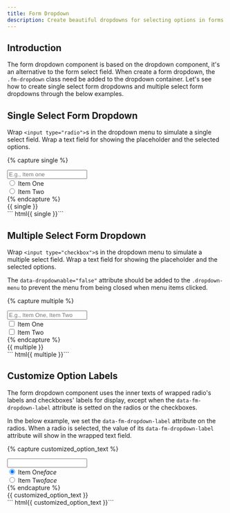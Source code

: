 ```yaml
---
title: Form Dropdown
description: Create beautiful dropdowns for selecting options in forms.
---
```


## Introduction

The form dropdown component is based on the dropdown component,
it's an alternative to the form select field.
When create a form dropdown, the `.fm-dropdown` class need be
added to the dropdown container.
Let's see how to create single select form dropdowns and multiple
select form dropdowns through the below examples.

## Single Select Form Dropdown

Wrap `<input type="radio">`s in the dropdown menu to simulate
a single select field.
Wrap a text field for showing the placeholder and the selected options.

{% capture single %}
<div class="fm-dropdown dropdown-fixed dropdown-absolute-m">
  <div class="fm fm-select" data-auto="false">
    <input placeholder="E.g., Item one">
  </div>
  <div class="dropdown-menu">
    <div class="dropdown-items">
      <div class="btns-y">
        <div class="btn-radio btn-hollow-primary">
          <input type="radio" id="example1-1" name="example1" value="1">
          <label for="example1-1">Item One</label>
        </div>
        <div class="btn-radio btn-hollow-primary">
          <input type="radio" id="example1-2" name="example1" value="2">
          <label for="example1-2">Item Two</label>
        </div>
      </div>
    </div>
  </div>
</div>
{% endcapture %}
<div class="example">
  {{ single }}
</div>
``` html{{ single }}```

## Multiple Select Form Dropdown

Wrap `<input type="checkbox">`s in the dropdown menu to simulate
a multiple select field.
Wrap a text field for showing the placeholder and the selected options.

The `data-dropdownable="false"` attribute should be added to the
`.dropdown-menu` to prevent the menu from being closed when menu
items clicked.

{% capture multiple %}
<div class="fm-dropdown dropdown-fixed dropdown-absolute-m">
  <div class="fm fm-select" data-auto="false">
    <input placeholder="E.g., Item One, Item Two">
  </div>
  <div class="dropdown-menu">
    <div class="dropdown-items" data-dropdownable="false">
      <div class="btns-y">
        <div class="btn-check btn-hollow-primary">
          <input type="checkbox" id="example2-1" name="example2" value="1">
          <label for="example2-1">Item One</label>
        </div>
        <div class="btn-check btn-hollow-primary">
          <input type="checkbox" id="example2-2" name="example2" value="2">
          <label for="example2-2">Item Two</label>
        </div>
      </div>
    </div>
  </div>
</div>
{% endcapture %}

<div class="example">
  {{ multiple }}
</div>
``` html{{ multiple }}```

## Customize Option Labels

The form dropdown component uses the inner texts
of wrapped radio's labels and checkboxes' labels
for display, except when the `data-fm-dropdown-label` attribute is
setted on the radios or the checkboxes.

In the below example, we set the `data-fm-dropdown-label` attribute
on the radios.
When a radio is selected, the value of its `data-fm-dropdown-label`
attribute will show in the wrapped text field.

<!-- markdownlint-disable -->
{% capture customized_option_text %}
<div class="fm-dropdown dropdown-fixed dropdown-absolute-m">
  <div class="fm fm-select" data-auto="false"><input></div>
  <div class="dropdown-menu">
    <div class="dropdown-items">
      <div class="btns-y">
        <div class="btn-radio btn-hollow-primary btn-ico-left">
          <input checked type="radio" id="example3-1" name="example3" value="1">
          <label data-fm-dropdown-label="You've selected item one." for="example3-1">Item One<i class="ico material-icons">face</i></label>
        </div>
        <div class="btn-radio btn-hollow-primary btn-ico-left">
          <input type="radio" id="example3-2" name="example3" value="2">
          <label data-fm-dropdown-label="You've selected item two." for="example3-2">Item Two<i class="ico material-icons">face</i></label>
        </div>
      </div>
    </div>
  </div>
</div>
{% endcapture %}
<div class="example">
  {{ customized_option_text }}
</div>
``` html{{ customized_option_text }}```
<!-- markdownlint-enable -->